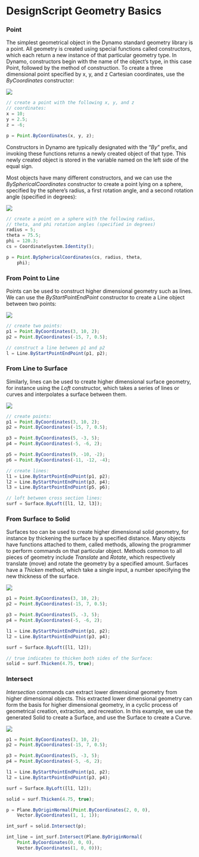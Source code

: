# DesignScript Geometry Basics

### Point

The simplest geometrical object in the Dynamo standard geometry library is a point. All geometry is created using special functions called constructors, which each return a new instance of that particular geometry type. In Dynamo, constructors begin with the name of the object’s type, in this case Point, followed by the method of construction. To create a three dimensional point specified by x, y, and z Cartesian coordinates, use the _ByCoordinates_ constructor:

![](../../.gitbook/assets/GeometryBasics\_01.png)

```js
// create a point with the following x, y, and z
// coordinates:
x = 10;
y = 2.5;
z = -6;

p = Point.ByCoordinates(x, y, z);
```

Constructors in Dynamo are typically designated with the “_By_” prefix, and invoking these functions returns a newly created object of that type. This newly created object is stored in the variable named on the left side of the equal sign.

Most objects have many different constructors, and we can use the _BySphericalCoordinates_ constructor to create a point lying on a sphere, specified by the sphere’s radius, a first rotation angle, and a second rotation angle (specified in degrees):

![](../../.gitbook/assets/GeometryBasics\_02.png)

```js
// create a point on a sphere with the following radius,
// theta, and phi rotation angles (specified in degrees)
radius = 5;
theta = 75.5;
phi = 120.3;
cs = CoordinateSystem.Identity();

p = Point.BySphericalCoordinates(cs, radius, theta,
    phi);
```

### From Point to Line

Points can be used to construct higher dimensional geometry such as lines. We can use the _ByStartPointEndPoint_ constructor to create a Line object between two points:

![](../../.gitbook/assets/GeometryBasics\_03.png)

```js
// create two points:
p1 = Point.ByCoordinates(3, 10, 2);
p2 = Point.ByCoordinates(-15, 7, 0.5);

// construct a line between p1 and p2
l = Line.ByStartPointEndPoint(p1, p2);
```

### From Line to Surface

Similarly, lines can be used to create higher dimensional surface geometry, for instance using the _Loft_ constructor, which takes a series of lines or curves and interpolates a surface between them.

![](../../.gitbook/assets/GeometryBasics\_04.png)

```js
// create points:
p1 = Point.ByCoordinates(3, 10, 2);
p2 = Point.ByCoordinates(-15, 7, 0.5);

p3 = Point.ByCoordinates(5, -3, 5);
p4 = Point.ByCoordinates(-5, -6, 2);

p5 = Point.ByCoordinates(9, -10, -2);
p6 = Point.ByCoordinates(-11, -12, -4);

// create lines:
l1 = Line.ByStartPointEndPoint(p1, p2);
l2 = Line.ByStartPointEndPoint(p3, p4);
l3 = Line.ByStartPointEndPoint(p5, p6);

// loft between cross section lines:
surf = Surface.ByLoft([l1, l2, l3]);
```

### From Surface to Solid

Surfaces too can be used to create higher dimensional solid geometry, for instance by thickening the surface by a specified distance. Many objects have functions attached to them, called methods, allowing the programmer to perform commands on that particular object. Methods common to all pieces of geometry include _Translate_ and _Rotate_, which respectively translate (move) and rotate the geometry by a specified amount. Surfaces have a _Thicken_ method, which take a single input, a number specifying the new thickness of the surface.

![](../../.gitbook/assets/GeometryBasics\_05.png)

```js
p1 = Point.ByCoordinates(3, 10, 2);
p2 = Point.ByCoordinates(-15, 7, 0.5);

p3 = Point.ByCoordinates(5, -3, 5);
p4 = Point.ByCoordinates(-5, -6, 2);

l1 = Line.ByStartPointEndPoint(p1, p2);
l2 = Line.ByStartPointEndPoint(p3, p4);

surf = Surface.ByLoft([l1, l2]);

// true indicates to thicken both sides of the Surface:
solid = surf.Thicken(4.75, true);
```

### Intersect

_Intersection_ commands can extract lower dimensional geometry from higher dimensional objects. This extracted lower dimensional geometry can form the basis for higher dimensional geometry, in a cyclic process of geometrical creation, extraction, and recreation. In this example, we use the generated Solid to create a Surface, and use the Surface to create a Curve.

![](../../.gitbook/assets/GeometryBasics\_06.png)

```js
p1 = Point.ByCoordinates(3, 10, 2);
p2 = Point.ByCoordinates(-15, 7, 0.5);

p3 = Point.ByCoordinates(5, -3, 5);
p4 = Point.ByCoordinates(-5, -6, 2);

l1 = Line.ByStartPointEndPoint(p1, p2);
l2 = Line.ByStartPointEndPoint(p3, p4);

surf = Surface.ByLoft([l1, l2]);

solid = surf.Thicken(4.75, true);

p = Plane.ByOriginNormal(Point.ByCoordinates(2, 0, 0),
    Vector.ByCoordinates(1, 1, 1));

int_surf = solid.Intersect(p);

int_line = int_surf.Intersect(Plane.ByOriginNormal(
    Point.ByCoordinates(0, 0, 0),
    Vector.ByCoordinates(1, 0, 0)));
```
